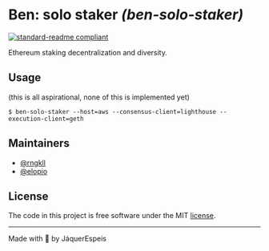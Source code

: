 # Ben: solo staker _(ben-solo-staker)_

[![standard-readme compliant](https://img.shields.io/badge/readme%20style-standard-brightgreen.svg?style=flat-square)](https://github.com/RichardLitt/standard-readme)

Ethereum staking decentralization and diversity.

## Usage

(this is all aspirational, none of this is implemented yet)

```
$ ben-solo-staker --host=aws --consensus-client=lighthouse --execution-client=geth  
```

## Maintainers

- [@rngkll](https://github.com/rngkll)
- [@elopio](https://github.com/elopio)

## License

The code in this project is free software under the MIT [license](LICENSE).

---
Made with 🌈 by JáquerEspeis

